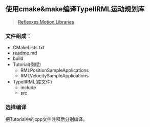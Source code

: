 ## 使用cmake&make编译TypeIIRML运动规划库
> [Reflexxes Motion Libraries](http://www.reflexxes.ws/software/typeiirml/v1.2.6/docs/index.html)

### 文件组成：
- CMakeLists.txt
- readme.md
- build
- Tutorial(例程)
	- RMLPositionSampleApplications
	- RMLVelocitySampleApplications
- TypeIIRML(库文件)
	 - include
	 - src

### 选择编译
把Tutorial中的cpp文件注释后分别编译。